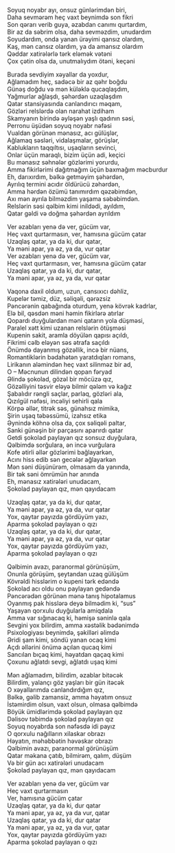 Soyuq noyabr ayı, onsuz günlərimdən biri,  
Daha sevmərəm heç vaxt beynimdə son fikri  
Son qərarı verib guya, əzabdan canımı qurtardım,  
Bir az da səbrim olsa, daha sevməzdim, unudardım  
Soyudardım, onda yanan ürəyimi qansız olardım,  
Kaş, mən cansız olardım, ya da amansız olardım  
Qəddar xatirələrlə tərk eləmək vətəni  
Çox çətin olsa da, unutmalıydım ötəni, keçəni

Burada sevdiyim xəyallar da yoxdur,  
Ağlamadım heç, sadəcə bir az qəhr boğdu  
Günəş doğdu və mən küləklə qucaqlaşdım,  
Yağmurlar ağlaşdı, şəhərdən uzaqlaşdım  
Qatar stansiyasında canlandırıcı məqam,  
Gözləri relslərdə olan narahat izdiham  
Skamyanın birində əyləşən yaşlı qadının səsi,  
Perronu üşüdən soyuq noyabr nəfəsi  
Vualdan görünən mənasız, acı gülüşlər,  
Ağlamaq səsləri, vidalaşmalar, görüşlər,  
Kablukların taqqıltısı, uşaqların sevinci,  
Onlar üçün maraqlı, bizim üçün adi, keçici  
Bu mənasız səhnələr gözlərimi yorurdu,  
Amma fikirlərimi dağıtmağım üçün baxmağım məcburdur  
Eh, darıxırdım, bəlkə getməyim şəhərdən,  
Ayrılıq termini acıdır öldürücü zəhərdən,  
Amma hərdən özümü tanımırdım qəzəbimdən,  
Axı mən ayrıla bilməzdim yaşama səbəbimdən.  
Relslərin səsi qəlbim kimi inildədi, ayıldım,  
Qatar gəldi və doğma şəhərdən ayrıldım


Ver əzabları yenə də ver, gücüm var,  
Heç vaxt qurtarmasın, ver, hamısına gücüm çatar  
Uzaqlaş qatar, ya da ki, dur qatar,  
Ya məni apar, ya əz, ya da, vur qatar  
Ver əzabları yenə də ver, gücüm var,  
Heç vaxt qurtarmasın, ver, hamısına gücüm çatar  
Uzaqlaş qatar, ya da ki, dur qatar,  
Ya məni apar, ya əz, ya da, vur qatar

Vaqona daxil oldum, uzun, cansıxıcı dəhliz,  
Kupelər təmiz, düz, səliqəli, qərəzsiz  
Pəncərənin qabağında oturdum, yenə kövrək kadrlar,  
Elə bil, qəsdən məni həmin fikirlərə atırlar  
Qopardı duyğulardan məni qatarın yola düşməsi,  
Paralel xətt kimi uzanan relslərin ötüşməsi  
Kupenin sakit, aramla döyülən qapısı açıldı,  
Fikrimi cəlb eləyən səs ətrafa saçıldı  
Önümdə dayanmış gözəllik, incə bir nüans,  
Romantiklərin bədahətən yaratdıqları romans,  
Lirikanın aləmindən heç vaxt silinməz bir ad,  
O – Məcnunun dilindən qopan fəryad  
Əlində şokolad, gözəl bir möcüzə qız,  
Gözəlliyini təsvir eləyə bilmir qələm və kağız  
Şabalıdır rəngli saçlar, parlaq, gözləri ala,  
Qızılgül nəfəsi, incəliyi sehirli qala  
Körpə əllər, titrək səs, günahsız mimika,  
Şirin uşaq təbəssümü, izahsız etika  
Əynində köhnə olsa da, çox səliqəli paltar,  
Sanki günəşin bir parçasını aparırdı qatar  
Getdi şokolad paylayan qız sonsuz duyğulara,  
Qəlbimdə sorğulara, ən incə vurğulara  
Kofe ətirli əllər gözlərimi bağlayarkən,  
Acını hiss edib sən gecələr ağlayarkən  
Mən səni düşünürəm, olmasam da yanında,  
Bir tək səni ömrümün hər anında  
Eh, mənasız xatirələri unudacam,  
Şokolad paylayan qız, mən qayıdacam

Uzaqlaş qatar, ya da ki, dur qatar,  
Ya məni apar, ya əz, ya da, vur qatar  
Yox, qaytar payızda gördüyüm yazı,  
Aparma şokolad paylayan o qızı  
Uzaqlaş qatar, ya da ki, dur qatar,  
Ya məni apar, ya əz, ya da, vur qatar  
Yox, qaytar payızda gördüyüm yazı,  
Aparma şokolad paylayan o qızı

Qəlbimin avazı, paranormal görünüşüm,  
Onunla görüşüm, şeytandan uzaq gülüşüm  
Kövrəldi hisslərim o kupeni tərk edəndə  
Şokolad acı oldu onu paylayan gedəndə  
Pəncərədən görünən mənə tanış hipotalamus  
Oyanmış pak hisslərə deyə bilmədim ki, “sus”  
Yaşayan qorxulu duyğularla amiqdala  
Amma var sığınacaq ki, həmişə səninlə qala  
Sevgini yox bilirdim, amma xəstəlik bədənimdə  
Psixologiyası beynimdə, şəkilləri əlimdə  
Əridi şam kimi, söndü yanan ocaq kimi  
Açdı əllərini önümə açılan qucaq kimi  
Sancılan bıçaq kimi, həyatdan qaçaq kimi  
Çoxunu ağlatdı sevgi, ağlatdı uşaq kimi

Mən ağlamadım, bilirdim, əzablar bitəcək  
Bilirdim, yalançı göz yaşları bir gün itəcək  
O xəyallarımda canlandırdığım qız,  
Bəlkə, gəlib zamansiz, amma həyatım onsuz  
İstəmirdim olsun, vaxt olsun, olmasa qəlbimdə  
Böyük ümidlərimdə şokolad paylayan qız  
Dəlisov təbimdə şokolad paylayan qız  
Soyuq noyabrda son nəfəsdə idi payız  
O qorxulu nağılların xilaskar obrazı  
Həyatın, məhəbbətin həvəskar obrazı  
Qəlbimin avazı, paranormal görünüşüm  
Qatar məkana çatıb, bilmirəm, qalım, düşüm  
Və bir gün acı xatirələri unudacam  
Şokolad paylayan qız, mən qayıdacam

Ver əzabları yenə də ver, gücüm var  
Heç vaxt qurtarmasın  
Ver, hamısına gücüm çatar  
Uzaqlaş qatar, ya da ki, dur qatar  
Ya məni apar, ya əz, ya da vur, qatar  
Uzaqlaş qatar, ya da ki, dur qatar  
Ya məni apar, ya əz, ya da vur, qatar  
Yox, qaytar payızda gördüyüm yazı  
Aparma şokolad paylayan o qızı
